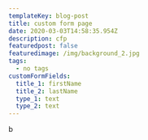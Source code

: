 ```yaml
---
templateKey: blog-post
title: custom form page
date: 2020-03-03T14:58:35.954Z
description: cfp
featuredpost: false
featuredimage: /img/background_2.jpg
tags:
  - no tags
customFormFields:
  title_1: firstName
  title_2: lastName
  type_1: text
  type_2: text
---
```

b
